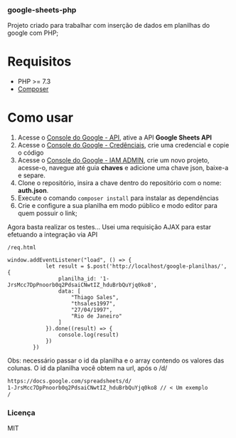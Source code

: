 ### google-sheets-php
Projeto criado para trabalhar com inserção de dados em planilhas do google com PHP;

# Requisitos
- PHP >= 7.3
- [Composer](https://getcomposer.org/)

# Como usar
1. Acesse o [Console do Google - API](https://console.cloud.google.com/apis/dashboard), ative a API **Google Sheets API**
1. Acesse o [Console do Google - Credênciais](https://console.cloud.google.com/apis/credentials), crie uma credencial e copie o código
1. Acesse o [Console do Google - IAM ADMIN](https://console.cloud.google.com/iam-admin/serviceaccounts), crie um novo projeto, acesse-o, navegue até guia **chaves** e adicione uma chave json, baixe-a e separe.
1. Clone o repositório, insira a chave dentro do repositório com o nome: **auth.json**.
1. Execute o comando `composer install` para instalar as dependências
1. Crie e configure a sua planilha em modo público e modo editor para quem possuir o link;

Agora basta realizar os testes...
Usei uma requisição AJAX para estar efetuando a integração via API

`/req.html`
```JS
window.addEventListener("load", () => {
            let result = $.post('http://localhost/google-planilhas/', {
                planilha_id: '1-JrsMcc7DpPnoorb0q2PdsaiCNwtIZ_hduBrbQuYjq0ko8',
                data: [
                    "Thiago Sales",
                    "thsales1997",
                    "27/04/1997",
                    "Rio de Janeiro"
                ]
            }).done((result) => {
                console.log(result)
            })
        })
```
Obs: necessário passar o id da planilha e o array contendo os valores das colunas.
O id da planilha você obtem na url, após o /d/
```txt
https://docs.google.com/spreadsheets/d/
1-JrsMcc7DpPnoorb0q2PdsaiCNwtIZ_hduBrbQuYjq0ko8 // < Um exemplo
/
```

### Licença
MIT